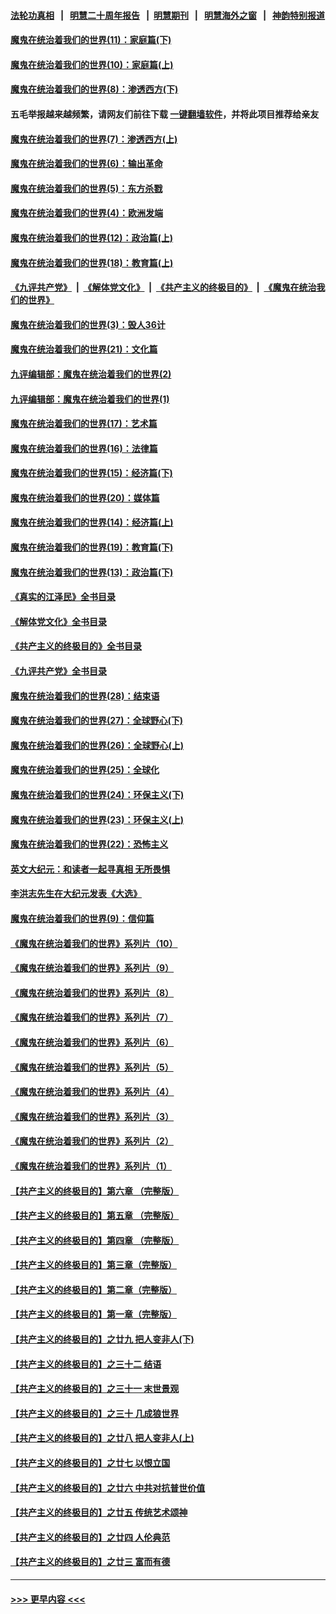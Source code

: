 #### [法轮功真相](https://github.com/gfw-breaker/truth/blob/master/README.md?t=0) &nbsp;&nbsp;|&nbsp;&nbsp; [明慧二十周年报告](https://github.com/gfw-breaker/mh-reports/blob/master/README.md?t=0) &nbsp;&nbsp;|&nbsp;&nbsp;[明慧期刊](https://github.com/gfw-breaker/mh-qikan) &nbsp;&nbsp;|&nbsp;&nbsp; [明慧海外之窗](https://github.com/gfw-breaker/mh-news/blob/master/README.md?t=0) &nbsp;&nbsp;|&nbsp;&nbsp; [神韵特别报道](https://github.com/gfw-breaker/mh-news/blob/master/shenyun.md?t=0)
#### [魔鬼在统治着我们的世界(11)：家庭篇(下)](../pages/nsc422/n10440961.md?t=12121601) 
#### [魔鬼在统治着我们的世界(10)：家庭篇(上)](../pages/nsc422/n10435448.md?t=12121601) 
#### [魔鬼在统治着我们的世界(8)：渗透西方(下)](../pages/nsc422/n10429603.md?t=12121601) 
#### 五毛举报越来越频繁，请网友们前往下载 [一键翻墙软件](https://github.com/gfw-breaker/ssr-accounts)，并将此项目推荐给亲友
#### [魔鬼在统治着我们的世界(7)：渗透西方(上)](../pages/nsc422/n10426013.md?t=12121601) 
#### [魔鬼在统治着我们的世界(6)：输出革命](../pages/nsc422/n10421536.md?t=12121601) 
#### [魔鬼在统治着我们的世界(5)：东方杀戮](../pages/nsc422/n10417707.md?t=12121601) 
#### [魔鬼在统治着我们的世界(4)：欧洲发端](../pages/nsc422/n10414890.md?t=12121601) 
#### [魔鬼在统治着我们的世界(12)：政治篇(上)](../pages/nsc422/n10444576.md?t=12121601) 
#### [魔鬼在统治着我们的世界(18)：教育篇(上)](../pages/nsc422/n10526970.md?t=12121601) 
#### [《九评共产党》](https://github.com/begood0513/9ping.md/blob/master/README.md) &nbsp;|&nbsp; [《解体党文化》](../../../../jtdwh.md/blob/master/README.md)  &nbsp;|&nbsp; [《共产主义的终极目的》](../../../../gczydzjmd.md/blob/master/README.md) &nbsp;|&nbsp; [《魔鬼在统治我们的世界》](../../../../mgztzwmdsj.md/blob/master/README.md) 
#### [魔鬼在统治着我们的世界(3)：毁人36计](../pages/nsc422/n10411583.md?t=12121601) 
#### [魔鬼在统治着我们的世界(21)：文化篇](../pages/nsc422/n10597706.md?t=12121601) 
#### [九评编辑部：魔鬼在统治着我们的世界(2)](../pages/nsc422/n10410036.md?t=12121601) 
#### [九评编辑部：魔鬼在统治着我们的世界(1)](../pages/nsc422/n10406825.md?t=12121601) 
#### [魔鬼在统治着我们的世界(17)：艺术篇](../pages/nsc422/n10499093.md?t=12121601) 
#### [魔鬼在统治着我们的世界(16)：法律篇](../pages/nsc422/n10485969.md?t=12121601) 
#### [魔鬼在统治着我们的世界(15)：经济篇(下)](../pages/nsc422/n10469975.md?t=12121601) 
#### [魔鬼在统治着我们的世界(20)：媒体篇](../pages/nsc422/n10586579.md?t=12121601) 
#### [魔鬼在统治着我们的世界(14)：经济篇(上)](../pages/nsc422/n10457370.md?t=12121601) 
#### [魔鬼在统治着我们的世界(19)：教育篇(下)](../pages/nsc422/n10564808.md?t=12121601) 
#### [魔鬼在统治着我们的世界(13)：政治篇(下)](../pages/nsc422/n10448270.md?t=12121601) 
#### [《真实的江泽民》全书目录](../pages/nsc422/n13721399.md?t=12121601) 
#### [《解体党文化》全书目录](../pages/nsc422/n13721157.md?t=12121601) 
#### [《共产主义的终极目的》全书目录](../pages/nsc422/n13721048.md?t=12121601) 
#### [《九评共产党》全书目录](../pages/nsc422/n13708085.md?t=12121601) 
#### [魔鬼在统治着我们的世界(28)：结束语](../pages/nsc422/n10936246.md?t=12121601) 
#### [魔鬼在统治着我们的世界(27)：全球野心(下)](../pages/nsc422/n10928319.md?t=12121601) 
#### [魔鬼在统治着我们的世界(26)：全球野心(上)](../pages/nsc422/n10900318.md?t=12121601) 
#### [魔鬼在统治着我们的世界(25)：全球化](../pages/nsc422/n10788205.md?t=12121601) 
#### [魔鬼在统治着我们的世界(24)：环保主义(下)](../pages/nsc422/n10695307.md?t=12121601) 
#### [魔鬼在统治着我们的世界(23)：环保主义(上)](../pages/nsc422/n10688613.md?t=12121601) 
#### [魔鬼在统治着我们的世界(22)：恐怖主义](../pages/nsc422/n10614727.md?t=12121601) 
#### [英文大纪元：和读者一起寻真相 无所畏惧](../pages/nsc422/n12542027.md?t=12121601) 
#### [李洪志先生在大纪元发表《大选》](../pages/nsc422/n12534746.md?t=12121601) 
#### [魔鬼在统治着我们的世界(9)：信仰篇](../pages/nsc422/n10432159.md?t=12121601) 
#### [《魔鬼在统治着我们的世界》系列片（10）](../pages/nsc422/n12292670.md?t=12121601) 
#### [《魔鬼在统治着我们的世界》系列片（9）](../pages/nsc422/n12290859.md?t=12121601) 
#### [《魔鬼在统治着我们的世界》系列片（8）](../pages/nsc422/n12287445.md?t=12121601) 
#### [《魔鬼在统治着我们的世界》系列片（7）](../pages/nsc422/n12283425.md?t=12121601) 
#### [《魔鬼在统治着我们的世界》系列片（6）](../pages/nsc422/n12282314.md?t=12121601) 
#### [《魔鬼在统治着我们的世界》系列片（5）](../pages/nsc422/n12281419.md?t=12121601) 
#### [《魔鬼在统治着我们的世界》系列片（4）](../pages/nsc422/n12274024.md?t=12121601) 
#### [《魔鬼在统治着我们的世界》系列片（3）](../pages/nsc422/n12271322.md?t=12121601) 
#### [《魔鬼在统治着我们的世界》系列片（2）](../pages/nsc422/n12269049.md?t=12121601) 
#### [《魔鬼在统治着我们的世界》系列片（1）](../pages/nsc422/n12267575.md?t=12121601) 
#### [【共产主义的终极目的】第六章 （完整版）](../pages/nsc422/n11428913.md?t=12121601) 
#### [【共产主义的终极目的】第五章 （完整版）](../pages/nsc422/n11428912.md?t=12121601) 
#### [【共产主义的终极目的】第四章 （完整版）](../pages/nsc422/n11428907.md?t=12121601) 
#### [【共产主义的终极目的】第三章（完整版）](../pages/nsc422/n11428848.md?t=12121601) 
#### [【共产主义的终极目的】第二章（完整版）](../pages/nsc422/n11428831.md?t=12121601) 
#### [【共产主义的终极目的】第一章（完整版）](../pages/nsc422/n11417651.md?t=12121601) 
#### [【共产主义的终极目的】之廿九 把人变非人(下)](../pages/nsc422/n11344140.md?t=12121601) 
#### [【共产主义的终极目的】之三十二 结语](../pages/nsc422/n11360535.md?t=12121601) 
#### [【共产主义的终极目的】之三十一 末世景观](../pages/nsc422/n11351129.md?t=12121601) 
#### [【共产主义的终极目的】之三十 几成狼世界](../pages/nsc422/n11348280.md?t=12121601) 
#### [【共产主义的终极目的】之廿八 把人变非人(上)](../pages/nsc422/n11340492.md?t=12121601) 
#### [【共产主义的终极目的】之廿七 以恨立国](../pages/nsc422/n11336944.md?t=12121601) 
#### [【共产主义的终极目的】之廿六 中共对抗普世价值](../pages/nsc422/n11324785.md?t=12121601) 
#### [【共产主义的终极目的】之廿五 传统艺术颂神](../pages/nsc422/n11296396.md?t=12121601) 
#### [【共产主义的终极目的】之廿四 人伦典范](../pages/nsc422/n11296397.md?t=12121601) 
#### [【共产主义的终极目的】之廿三 富而有德](../pages/nsc422/n11283598.md?t=12121601) 

----
#### [ >>> 更早内容 <<< ](../indexes/nsc422-earlier.md)
